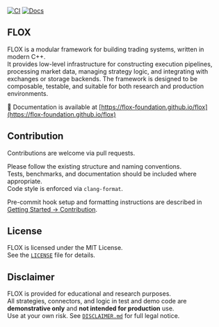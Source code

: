 [![CI](https://github.com/flox-foundation/flox/actions/workflows/ci.yml/badge.svg)](https://github.com/flox-foundation/flox/actions)
[![Docs](https://img.shields.io/badge/docs-site-blue)](https://flox-foundation.github.io/flox)

## FLOX

FLOX is a modular framework for building trading systems, written in modern C++.  
It provides low-level infrastructure for constructing execution pipelines, processing market data, managing strategy logic, and integrating with exchanges or storage backends. The framework is designed to be composable, testable, and suitable for both research and production environments.

📖 Documentation is available at [https://flox-foundation.github.io/flox](https://flox-foundation.github.io/flox)


## Contribution

Contributions are welcome via pull requests.

Please follow the existing structure and naming conventions.  
Tests, benchmarks, and documentation should be included where appropriate.  
Code style is enforced via `clang-format`.

Pre-commit hook setup and formatting instructions are described in  
[Getting Started → Contribution](https://flox-foundation.github.io/flox/usage/getting_started/).


## License

FLOX is licensed under the MIT License.  
See the [`LICENSE`](./LICENSE) file for details.


## Disclaimer

FLOX is provided for educational and research purposes.  
All strategies, connectors, and logic in test and demo code are **demonstrative only** and **not intended for production** use.  
Use at your own risk. See [`DISCLAIMER.md`](./DISCLAIMER.md) for full legal notice.
